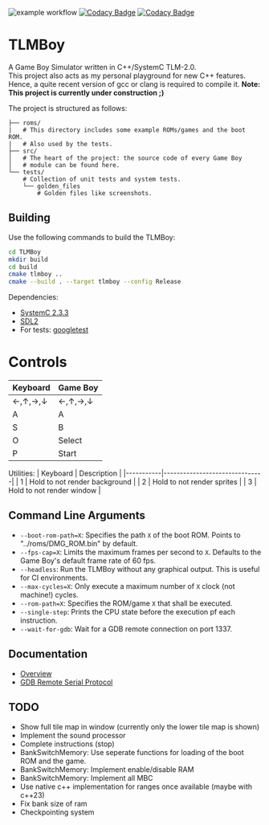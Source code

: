 ![example workflow](https://github.com/not-chciken/TLMBoy/actions/workflows/build.yml/badge.svg)
[![Codacy Badge](https://app.codacy.com/project/badge/Coverage/4791a60cefd140328652ee67756c69b9)](https://www.codacy.com/gh/not-chciken/TLMBoy/dashboard?utm_source=github.com&utm_medium=referral&utm_content=not-chciken/TLMBoy&utm_campaign=Badge_Coverage)
[![Codacy Badge](https://app.codacy.com/project/badge/Grade/4791a60cefd140328652ee67756c69b9)](https://www.codacy.com/gh/not-chciken/TLMBoy/dashboard?utm_source=github.com&amp;utm_medium=referral&amp;utm_content=not-chciken/TLMBoy&amp;utm_campaign=Badge_Grade)
# TLMBoy
A Game Boy Simulator written in C++/SystemC TLM-2.0. <br>
This project also acts as my personal playground for new C++ features.
Hence, a quite recent version of gcc or clang is required to compile it.
__Note: This project is currently under construction ;)__

The project is structured as follows:
```
├── roms/
|   # This directory includes some example ROMs/games and the boot ROM.
|   # Also used by the tests.
├── src/
│   # The heart of the project: the source code of every Game Boy
│   # module can be found here.
└── tests/
    # Collection of unit tests and system tests.
    └── golden_files
        # Golden files like screenshots.
```

## Building
Use the following commands to build the TLMBoy:
```bash
cd TLMBoy
mkdir build
cd build
cmake tlmboy ..
cmake --build . --target tlmboy --config Release
```
Dependencies:
  - [SystemC 2.3.3](https://github.com/accellera-official/systemc)
  - [SDL2](https://github.com/libsdl-org/SDL)
  - For tests: [googletest](https://github.com/google/googletest)

# Controls
| Keyboard  | Game Boy  |
|-----------|-----------|
| ←,↑,→,↓   | ←,↑,→,↓   |
| A         | A         |
| S         | B         |
| O         | Select    |
| P         | Start     |


Utilities:
| Keyboard  | Description                   |
|-----------|-------------------------------|
| 1         | Hold to not render background |
| 2         | Hold to not render sprites    |
| 3         | Hold to not render window     |

## Command Line Arguments
  - `--boot-rom-path=X`: Specifies the path `X` of the boot ROM. Points to "../roms/DMG_ROM.bin" by default.
  - `--fps-cap=X`: Limits the maximum frames per second to `X`. Defaults to the Game Boy's default frame rate of 60 fps.
  - `--headless`: Run the TLMBoy without any graphical output. This is useful for CI environments.
  - `--max-cycles=X`: Only execute a maximum number of `X` clock (not machine!) cycles.
  - `--rom-path=X`: Specifies the ROM/game `X` that shall be executed.
  - `--single-step`: Prints the CPU state before the execution pf each instruction.
  - `--wait-for-gdb`: Wait for a GDB remote connection on port 1337.

## Documentation
  - [Overview](https://www.chciken.com/tlmboy/2022/02/19/gameboy-systemc.html)
  - [GDB Remote Serial Protocol](https://www.chciken.com/tlmboy/2022/04/03/gdb-z80.html)

## TODO
  - Show full tile map in window (currently only the lower tile map is shown)
  - Implement the sound processor
  - Complete instructions (stop)
  - BankSwitchMemory: Use seperate functions for loading of the boot ROM and the game.
  - BankSwitchMemory: Implement enable/disable RAM
  - BankSwitchMemory: Implement all MBC
  - Use native c++ implementation for ranges once available (maybe with c++23)
  - Fix bank size of ram
  - Checkpointing system

